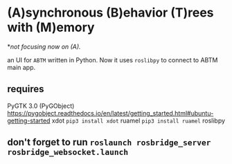 # (A)synchronous (B)ehavior (T)rees with (M)emory
*_not focusing now on (A)._

an UI for `ABTM` written in Python. Now it uses `roslibpy` to connect to ABTM main app.

## requires
PyGTK 3.0 (PyGObject) https://pygobject.readthedocs.io/en/latest/getting_started.html#ubuntu-getting-started
xdot `pip3 install xdot`
ruamel `pip3 install ruamel`
roslibpy 

## don't forget to run `roslaunch rosbridge_server rosbridge_websocket.launch`
